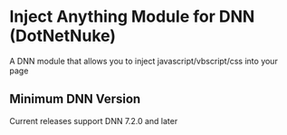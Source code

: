 # Inject Anything Module for DNN (DotNetNuke)

A DNN module that allows you to inject javascript/vbscript/css into your page

## Minimum DNN Version

Current releases support DNN 7.2.0 and later